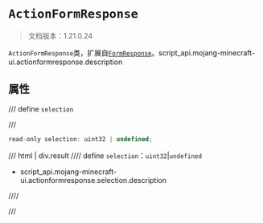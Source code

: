 # `ActionFormResponse`

> 文档版本：1.21.0.24

`ActionFormResponse`类，扩展自[`FormResponse`](./formresponse.md)。script_api.mojang-minecraft-ui.actionformresponse.description

## 属性

/// define
`selection`


///

```js
read-only selection: uint32 | undefined;
```

/// html | div.result
//// define
`selection`：`uint32`|`undefined`

- script_api.mojang-minecraft-ui.actionformresponse.selection.description


////

///

